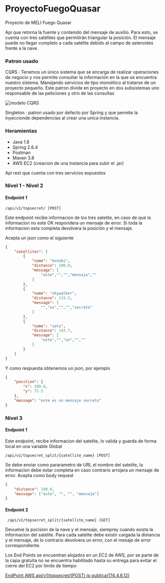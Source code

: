 # ProyectoFuegoQuasar
Proyecto de MELI Fuego Quasar

Api que retorna la fuente y contenido del mensaje de auxilio. Para esto, 
se cuenta con tres satélites que permitirán triangular la posición.
El mensaje puede no llegar completo a cada satélite debido al campo de asteroides frente a la nave.

### Patron usado
CQRS : Tenemos un único sistema que se encarga de realizar operaciones de negocio y nos permite consultar la información en la que se encuentra nuestro sistema. Manejando servicios de tipo monolitico al tratarse de un proyecto pequeño.
Este patron divide en proyecto en dos subsistemas uno responsable de las peticiones y otro de las consultas 

![modelo CQRS](https://miro.medium.com/v2/resize:fit:720/format:webp/1*QF4XnD2Zhmv_K-85SOtPIA.png)

Singleton : patron usado por defecto por Spring y que permite la inyeccionde dependencias al crear una unica instancia.

### Heramientas
- Java 1.8
- Spring 2.6.4
- Postman
- Maven 3.8
- AWS EC2 (creacion de una instancia para subir el .jar)

Api rest que cuenta con tres servicios expuestos

### Nivel 1 - Nivel 2

#### Endpoint 1
```shell
/api/v1/topsecret/ [POST]
```
Este endpoint recibe informacion de los tres satelite, en caso de que la informacion no este OK respondera un mensaje de error.
Si toda la informacion esta completa devolvera la posición y el mensaje.

Acepta un json como el siguiente
```json
{
    "satellites": [
        {
            "name": "kenobi",
            "distance": 100.0,
            "message": [
                "este","","","mensaje",""
            ]
        },
        {
            "name": "skywalker",
            "distance": 115.5,
            "message": [
                "","es","","","secreto"
            ]
        },
        {
            "name": "sato",
            "distance": 142.7,
            "message": [
                "este","","un","",""
            ]
        }
    ]
}
```
Y como respuesta obtenemos un json, por ejemplo
```json
{
    "position": {
        "x": 100.0,
        "y": 75.5
    },
    "message": "este es un mensaje secreto"
}
```
### Nivel 3

#### Endpoint 1
Este endpoint, recibe informacion del satelite, lo valida y guarda de forma local en una variable Global
```shell
/api/v1/topsecret_split/{satellite_name} [POST]
```
Se debe enviar como pararametro de URL el nombre del satelite, la informacion debe estar completa en caso contrario arrojara un mensaje de error.
Acepta como body request

```json
{
    "distance": 100.0,
    "message": ["este", "", "", "mensaje"]
}
```
#### Endpoint 2

```shell
 /api/v1/topsecret_split/{satellite_name} [GET]
```
Devuelve la pocision de la nave y el mensaje, siemprey cuando exista la informacion del satelite.
Para cada satelite debe existir cargada la distancia y el mensaje, de lo contrario devolvera un error, con el mesaje de error correspondiente.

Los End Points se encuentran alojados en un EC2 de AWS, por se parte de la capa gratuita no se encuentra habilitado hasta su entrega para evitar el cierre del EC2 por limite de tiempo

[EndPoint AWS api/v1/topsecret/(POST) ip publica(174.4.6.12)](18.118.144.60:8080/api/v1/topsecret/)

